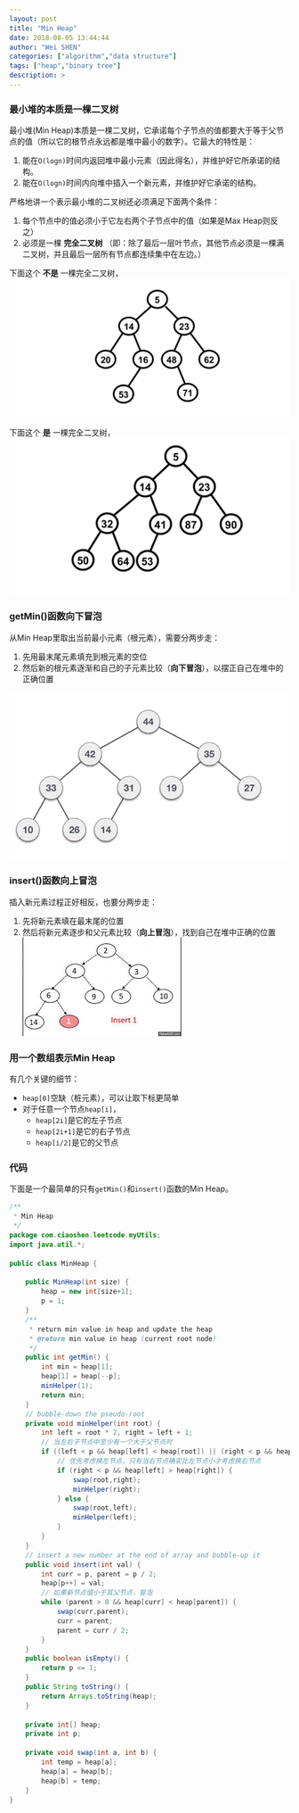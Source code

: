 ```yaml
---
layout: post
title: "Min Heap"
date: 2018-08-05 13:44:44
author: "Wei SHEN"
categories: ["algorithm","data structure"]
tags: ["heap","binary tree"]
description: >
---
```


### 最小堆的本质是一棵二叉树
最小堆(Min Heap)本质是一棵二叉树，它承诺每个子节点的值都要大于等于父节点的值（所以它的根节点永远都是堆中最小的数字）。它最大的特性是：
1. 能在`O(logn)`时间内返回堆中最小元素（因此得名），并维护好它所承诺的结构。
2. 能在`O(logn)`时间内向堆中插入一个新元素，并维护好它承诺的结构。

严格地讲一个表示最小堆的二叉树还必须满足下面两个条件：
1. 每个节点中的值必须小于它左右两个子节点中的值（如果是Max Heap则反之）
2. 必须是一棵 **完全二叉树** （即：除了最后一层叶节点，其他节点必须是一棵满二叉树，并且最后一层所有节点都连续集中在左边。）

下面这个 **不是** 一棵完全二叉树，
![min-heap-not-complete](/images/min-heap/min-heap-not-complete.png)

下面这个 **是** 一棵完全二叉树，
![min-heap-is-complete](/images/min-heap/min-heap-is-complete.png)

### getMin()函数向下冒泡
从Min Heap里取出当前最小元素（根元素），需要分两步走：
1. 先用最末尾元素填充到根元素的空位
2. 然后新的根元素逐渐和自己的子元素比较（**向下冒泡**），以摆正自己在堆中的正确位置

![min-heap-get-min](/images/min-heap/min-heap-get-min.gif)

### insert()函数向上冒泡
插入新元素过程正好相反，也要分两步走：
1. 先将新元素填在最末尾的位置
2. 然后将新元素逐步和父元素比较（**向上冒泡**），找到自己在堆中正确的位置
![min-heap-insert](/images/min-heap/min-heap-insert.gif)

### 用一个数组表示Min Heap
有几个关键的细节：
* `heap[0]`空缺（桩元素），可以让取下标更简单
* 对于任意一个节点`heap[i]`，
    * `heap[2i]`是它的左子节点
    * `heap[2i+1]`是它的右子节点
    * `heap[i/2]`是它的父节点

### 代码
下面是一个最简单的只有`getMin()`和`insert()`函数的Min Heap。
```java
/**
 * Min Heap
 */
package com.ciaoshen.leetcode.myUtils;
import java.util.*;

public class MinHeap {

    public MinHeap(int size) {
        heap = new int[size+1];
        p = 1;
    }
    /**
     * return min value in heap and update the heap
     * @return min value in heap (current root node)
     */
    public int getMin() {
        int min = heap[1];
        heap[1] = heap[--p];
        minHelper(1);
        return min;
    }
    // bubble-down the pseudo-root
    private void minHelper(int root) {
        int left = root * 2, right = left + 1;
        // 当左右子节点中至少有一个大于父节点时
        if ((left < p && heap[left] < heap[root]) || (right < p && heap[right] < heap[root])) {
            // 优先考虑换左节点，只有当右节点确实比左节点小才考虑换右节点
            if (right < p && heap[left] > heap[right]) {
                swap(root,right);
                minHelper(right);
            } else {
                swap(root,left);
                minHelper(left);
            }
        }
    }
    // insert a new number at the end of array and bubble-up it
    public void insert(int val) {
        int curr = p, parent = p / 2;
        heap[p++] = val;
        // 如果新节点值小于其父节点，冒泡
        while (parent > 0 && heap[curr] < heap[parent]) {
            swap(curr,parent);
            curr = parent;
            parent = curr / 2;
        }
    }
    public boolean isEmpty() {
        return p <= 1;
    }
    public String toString() {
        return Arrays.toString(heap);
    }

    private int[] heap;
    private int p;

    private void swap(int a, int b) {
        int temp = heap[a];
        heap[a] = heap[b];
        heap[b] = temp;
    }
}
```
